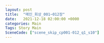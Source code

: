 ```yaml
---
layout: post
title:  "메인_회상_001~012장"
date:   2021-12-18 02:00:00 +0000
categories: Main
Tags: Story Main
SceneCode: ["scene_skip_cp001-012_q1_s10"]
---
```


